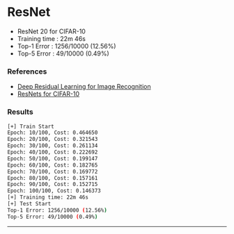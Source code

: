# ResNet

- ResNet 20 for CIFAR-10
- Training time : 22m 46s
- Top-1 Error : 1256/10000 (12.56%)
- Top-5 Error : 49/10000 (0.49%)



### References

- [Deep Residual Learning for Image Recognition](https://arxiv.org/pdf/1512.03385.pdf)
- [ResNets for CIFAR-10](https://towardsdatascience.com/resnets-for-cifar-10-e63e900524e0)



### Results

```bash
[+] Train Start
Epoch: 10/100, Cost: 0.464650
Epoch: 20/100, Cost: 0.321543
Epoch: 30/100, Cost: 0.261134
Epoch: 40/100, Cost: 0.222692
Epoch: 50/100, Cost: 0.199147
Epoch: 60/100, Cost: 0.182765
Epoch: 70/100, Cost: 0.169772
Epoch: 80/100, Cost: 0.157161
Epoch: 90/100, Cost: 0.152715
Epoch: 100/100, Cost: 0.146373
[+] Training time: 22m 46s
[+] Test Start
Top-1 Error: 1256/10000 (12.56%)
Top-5 Error: 49/10000 (0.49%)
```

---
